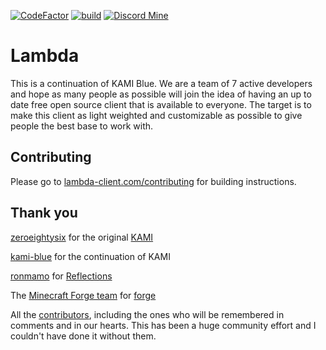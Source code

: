 [![CodeFactor](https://www.codefactor.io/repository/github/lambda-client/client/badge)](https://www.codefactor.io/repository/github/lambda-client/client)
[![build](https://github.com/lambda-client/lambda/workflows/gradle_build/badge.svg)](https://github.com/lambda-client/lambda/actions)
[![Discord Mine](https://img.shields.io/discord/834570721070022687?label=chat&logo=discord&logoColor=white)](https://discord.gg/SYS2CXGsqa)

# Lambda

This is a continuation of KAMI Blue. We are a team of 7 active developers and hope as many people as possible will join the idea of having an up to date free open source client that is available to everyone. The target is to make this client as light weighted and customizable as possible to give people the best base to work with.

## Contributing

Please go to [lambda-client.com/contributing](https://lambda-client.com/contributing) for building instructions.

## Thank you

[zeroeightysix](https://github.com/zeroeightysix) for the original [KAMI](https://github.com/zeroeightysix/KAMI)

[kami-blue](https://github.com/kami-blue/client) for the continuation of KAMI

[ronmamo](https://github.com/ronmamo/) for [Reflections](https://github.com/ronmamo/reflections)

The [Minecraft Forge team](https://github.com/MinecraftForge) for [forge](https://files.minecraftforge.net/)

All the [contributors](https://github.com/lambda-client/lambda/graphs/contributors), including the ones who will be remembered in comments and in our hearts. This has been a huge community effort and I couldn't have done it without them.
